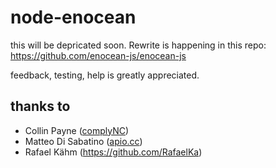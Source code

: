 # node-enocean

this will be depricated soon. Rewrite is happening in this repo: https://github.com/enocean-js/enocean-js

feedback, testing, help is greatly appreciated.

## thanks to

* Collin Payne ([complyNC](http://www.complync.com/))
* Matteo Di Sabatino ([apio.cc](http://apio.cc))
* Rafael Kähm (https://github.com/RafaelKa)
